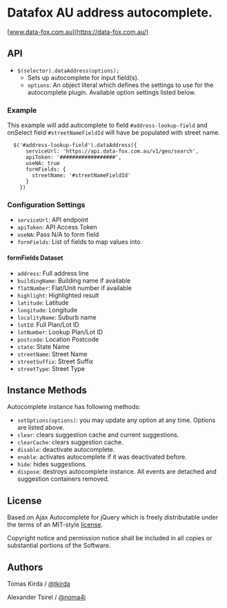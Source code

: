 # Datafox AU address autocomplete.

[www.data-fox.com.au](https://data-fox.com.au/)


## API

* `$(selector).dataAddress(options);`
    * Sets up autocomplete for input field(s).
    * `options`: An object literal which defines the settings to use for the autocomplete plugin. Available option settings listed below.

### Example

This example will add auticomplete to field `#address-lookup-field` and onSelect field `#streetNameFieldId` will have be populated with street name.

````
  $('#address-lookup-field').dataAddress({
      serviceUrl: 'https://api.data-fox.com.au/v1/geo/search',
      apiToken: '##################',
      useNA: true
      formFields: {
        streetName: '#streetNameFieldId'
      }
    })
````

### Configuration Settings
  * `serviceUrl`: API endpoint
  * `apiToken`: API Access Token
  * `useNA`: Pass N/A to form field
  * `formFields`: List of fields to map values into

#### formFields Dataset
  * `address`: Full address line
  * `buildingName`: Building name if available
  * `flatNumber`: Flat/Unit number if available
  * `highlight`: Highlighted result
  * `latitude`: Latitude
  * `longitude`: Longitude
  * `localityName`: Suburb name
  * `lotId`: Full Plan/Lot ID
  * `lotNumber`: Lookup Plan/Lot ID
  * `postcode`: Location Postcode
  * `state`: State Name
  * `streetName`: Street Name
  * `streetSuffix`: Street Suffix
  * `streetType`: Street Type

## Instance Methods

Autocomplete instance has following methods:

* `setOptions(options)`: you may update any option at any time. Options are listed above.
* `clear`: clears suggestion cache and current suggestions.
* `clearCache`: clears suggestion cache.
* `disable`: deactivate autocomplete.
* `enable`: activates autocomplete if it was deactivated before.
* `hide`: hides suggestions.
* `dispose`: destroys autocomplete instance. All events are detached and suggestion containers removed.



## License

Based on Ajax Autocomplete for jQuery which is freely distributable under the
terms of an MIT-style [license](https://github.com/devbridge/jQuery-Autocomplete/blob/master/dist/license.txt).

Copyright notice and permission notice shall be included in all
copies or substantial portions of the Software.

## Authors

Tomas Kirda / [@tkirda](https://twitter.com/tkirda)

Alexander Tsirel / [@noma4i](https://github.com/noma4i)
